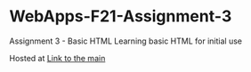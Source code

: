 # WebApps-F21-Assignment-3
Assignment 3 - Basic HTML
Learning basic HTML for initial use

Hosted at
<a href="https://44-563-webapps-f21.github.io/webapps-f21-assignment-3-919610362/"> Link to the main </a>